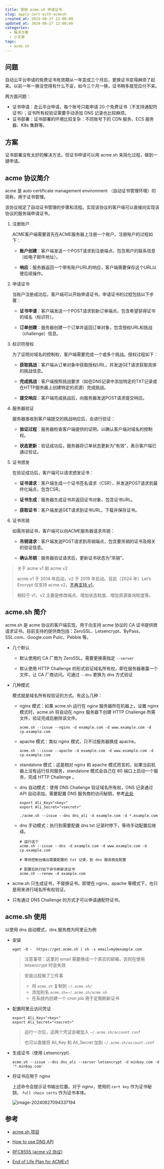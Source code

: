 ```yaml
---
title: 使用 acme.sh 申请证书
slug: apply-cert-with-acmesh
created_at: 2024-06-27 12:00:00
updated_at: 2024-06-27 12:00:00
categories:
  - 解决方案
  - 小文章
tags:
  - acme.sh
---
```


## 问题

自动云平台申请的免费证书有效期从一年变成三个月后，更换证书变得麻烦了起来。以前一年一换没觉得有什么不妥，如今三个月一换，证书稍多就觉应付不来。

<!-- more -->

两方面问题：

- 证书申请：走云平台申请，每个账号只能申请 20 个免费证书（不支持通配符证书）；证书所有权验证需要手动添加 DNS 记录也比较麻烦。
- 证书部署：证书部署的环境比较复杂：不同账号下的 CDN 服务、ECS 服务器、K8s 集群等。

## 方案

证书部署没有太好的解决方法，但证书申请可以用 acme.sh 来简化过程，做到一键申请。

## acme 协议简介

acme 是 auto certificate management environment （自动证书管理环境）的简称，用于证书管理。

该协议规定了自动证书管理的步骤和流程。实现该协议的客户端可以直接向实现该协议的服务端申请证书。

1. 注册账户

   ACME客户端需要首先在ACME服务器上注册一个账户。注册账户的过程如下：

   - **账户创建**：客户端发送一个POST请求到注册端点，包含用户的联系信息（如电子邮件地址）。

   - **响应**：服务器返回一个带有账户URL的响应，客户端需要保存这个URL以便后续操作。

 2. 申请证书

    当账户注册成功后，客户端可以开始申请证书。申请证书的过程包括以下步骤：

    - **证书申请**：客户端发送一个POST请求到新订单端点，包含希望获得证书的域名（标识符）。

    - **订单创建**：服务器创建一个订单并返回订单对象，包含授权URL和挑战（challenge）信息。

3. 标识符授权

   为了证明对域名的控制权，客户端需要完成一个或多个挑战。授权过程如下：

   - **获取挑战**：客户端从订单对象中获取授权URL，并发送GET请求获取具体的挑战信息。

   - **完成挑战**：客户端按照挑战要求（如在DNS记录中添加特定的TXT记录或在HTTP服务器上创建特定的资源）完成挑战。

   - **提交响应**：客户端完成挑战后，向服务器发送POST请求提交响应。

4. 服务器验证

   服务器接收到客户端提交的挑战响应后，会进行验证：

   - **验证过程**：服务器检查客户端提供的证明，以确认客户端对域名的控制权。

   - **状态更新**：验证成功后，服务器将订单状态更新为“有效”，表示客户端已通过验证。

5. 证书颁发

   在验证成功后，客户端可以请求颁发证书：

   - **证书请求**：客户端生成一个证书签名请求（CSR），并发送POST请求到最终化端点，包含CSR。

   - **证书生成**：服务器生成证书并返回证书对象，包含证书URL。

   - **获取证书**：客户端发送GET请求到证书URL，下载并保存证书。

6. 证书吊销

   如需吊销证书，客户端可以向ACME服务器请求吊销：

   - **吊销请求**：客户端发送POST请求到吊销端点，包含要吊销的证书及相关的验证信息。

   - **确认吊销**：服务器验证请求后，更新证书状态为“吊销”。

> 关于 acme v1 和 acme v2
>
> acme v1 于 2014 年启动，v2 于 2019 年启动。目前（2024 年）Let‘s Encrypt 仅支持 acme v2，[不再支持 v1](https://community.letsencrypt.org/t/end-of-life-plan-for-acmev1/88430/27)。
>
> 相较于 v1，v2 主要是修改端点、增加状态粒度、增加资源查询粒度等。

## acme.sh 简介

acme.sh 是 acme 协议的客户端实现，用于向支持 acme 协议的 CA 证书提供商请求证书。目前支持的提供商包括：ZeroSSL、Letsencrypt、ByPass、SSL.com、Google.com Pulic、Pebble 等。

- 几个默认

  - 默认使用的 CA 厂商为 ZeroSSL。需要更换需指定 `--server`

  - 默认使用 HTTP Challenge 的形式验证域名所有权，即在服务器暴露一个文件，让 CA 厂商访问。可通过 `--dns` 更换为 dns 方式验证

- 几种模式

  模式就是域名所有权验证的方式。有这么几种：

  - nginx 模式：如果 acme.sh 运行在 nginx 服务器所在机器上，设置 nginx 模式时，acme.sh 将自动在 nginx 服务器下创建 HTTP Challenge 所需文件，验证完成后删除该文件。

    ```shell
    acme.sh --issue --nginx -d example.com -d www.example.com -d cp.example.com
    ```

  - apache 模式：类似 nginx 模式，只不过服务器换成 apache。

    ```shell
    acme.sh --issue --apache -d example.com -d www.example.com -d cp.example.com
    ```

  - standalone 模式：这是相对 nginx 和 apache 模式而言的，如果当前机器上没有运行任何服务，standalone 模式会自己在 80 端口上启动一个服务，完成 HTTP Challenge 。

  - dns 自动模式：使用 DNS Challenge 验证域名所有权，DNS 记录通过 API 自动添加。需要配置 DNS 服务商的访问秘钥，参考[此处](https://github.com/acmesh-official/acme.sh/wiki/dnsapi#11-use-aliyun-domain-api-to-automatically-issue-cert)

    ```shell
    export Ali_Key="<key>"
    export Ali_Secret="<secret>"
    
    ./acme.sh --issue --dns dns_ali -d example.com -d *.example.com
    ```

  - dns 手动模式：执行到需要配置 dns txt 记录时停下，等待手动配置后继续。

    ```shell
    # 运行这个
    acme.sh --issue --dns -d example.com -d www.example.com -d cp.example.com
    
    # 等待控制台输出需要配置的 txt 记录，到 dns 服务商处配置
    
    # 配置后执行如下命令刷新该证书
    acme.sh --renew -d example.com
    ```

- acme.sh 只生成证书，不替换证书。即使在 nginx、apache 等模式下，也只是用来进行域名所有权验证。
- 只有通过 DNS Challenge 的方式才可以申请通配符证书。

## acme.sh 使用

以使用 dns 自动模式，dns 服务商为阿里云为例

- 安装

  ```shell
  wget -O -  https://get.acme.sh | sh -s email=my@example.com
  ```

  > 注意事项：这里的 email 需要换成一个真实的邮箱，否则在使用 letsencrypt 时会失效

  > 安装过程做了三件事
  >
  > - 将 `acme.sh` 复制到 `~/.acme.sh/`
  > - 添加别名 `acme.sh=~/.acme.sh/acme.sh`
  > - 在系统内创建一个 cron job 用于定期刷新证书

- 配置阿里云访问凭证

  ```shell
  export Ali_Key="<key>"
  export Ali_Secret="<secret>"
  ```

  > 运行一次后，这两个凭证会被加入 `~/.acme.sh/account.conf` 
  >
  > 也可以直接将 Ali_Key 和 Ali_Secret 加到 `~/.acme.sh/account.conf`

- 生成证书（使用 Letsencrypt）

  ```shell
  acme.sh --issue --dns dns_ali --server letsencrypt -d minbay.com -d '*.minbay.com'
  ```

- 将证书应用于 nginx

  上述命令会提示证书输出位置。对于 nginx，使用的 `cert key`  作为证书秘钥， `full chain certs` 作为证书本体。

  ![image-20240627094337194](https://static.zou8944.com/2024-06/b440b3a943d0412ab98d2f08f3d305c3.png)

## 参考

- [acme.sh 项目](https://github.com/acmesh-official/acme.sh)
- [How to use DNS API](https://github.com/acmesh-official/acme.sh/wiki/dnsapi#11-use-aliyun-domain-api-to-automatically-issue-cert)

- [RFC8555 (acme v2 协议)](https://datatracker.ietf.org/doc/html/rfc8555)
- [End of Life Plan for ACMEv1](https://community.letsencrypt.org/t/end-of-life-plan-for-acmev1/88430/27)
